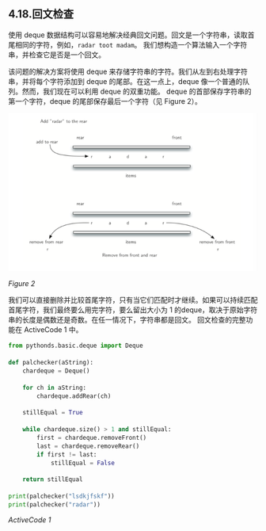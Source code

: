 ## 4.18.回文检查

使用 deque 数据结构可以容易地解决经典回文问题。回文是一个字符串，读取首尾相同的字符，例如，`radar toot madam`。 我们想构造一个算法输入一个字符串，并检查它是否是一个回文。

该问题的解决方案将使用 deque 来存储字符串的字符。我们从左到右处理字符串，并将每个字符添加到 deque 的尾部。在这一点上，deque 像一个普通的队列。然而，我们现在可以利用 deque 的双重功能。 deque 的首部保存字符串的第一个字符，deque 的尾部保存最后一个字符（见 Figure 2）。

![4.18.回文检查.figure2](assets/3.18.%E5%9B%9E%E6%96%87%E6%A3%80%E6%9F%A5.figure2.png)

*Figure 2*

我们可以直接删除并比较首尾字符，只有当它们匹配时才继续。如果可以持续匹配首尾字符，我们最终要么用完字符，要么留出大小为 1 的deque，取决于原始字符串的长度是偶数还是奇数。在任一情况下，字符串都是回文。 回文检查的完整功能在 ActiveCode 1 中。

```python
from pythonds.basic.deque import Deque

def palchecker(aString):
    chardeque = Deque()

    for ch in aString:
        chardeque.addRear(ch)

    stillEqual = True

    while chardeque.size() > 1 and stillEqual:
        first = chardeque.removeFront()
        last = chardeque.removeRear()
        if first != last:
            stillEqual = False

    return stillEqual

print(palchecker("lsdkjfskf"))
print(palchecker("radar"))
```

*ActiveCode 1*
